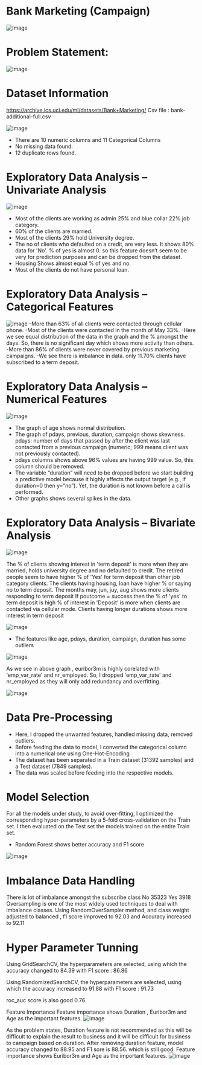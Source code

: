 # Bank Marketing (Campaign)
![image](https://user-images.githubusercontent.com/96436449/195425543-cab08353-4291-4432-8ee9-95f0f8e9b9e3.png)
# Problem Statement:
![image](https://user-images.githubusercontent.com/96436449/195426088-893a9cc1-80a7-43ed-83a6-d791af5d32fa.png)
# Dataset Information

https://archive.ics.uci.edu/ml/datasets/Bank+Marketing/
Csv file : bank-additional-full.csv

![image](https://user-images.githubusercontent.com/96436449/195436179-25390688-a84e-4673-83b2-436c791f91bc.png)

- There are 10 numeric columns and 11 Categorical Columns
- No missing data found.
- 12 duplicate rows found.

# Exploratory Data Analysis – Univariate Analysis

![image](https://user-images.githubusercontent.com/96436449/195436455-4a82e2f0-0c22-495b-9b2b-5e1cdcdff963.png)

- Most of the clients are working as admin 25% and blue collar 22% job category.
- 60% of the clients are married.
- Most of the clients 29% hold University degree.
- The no of clients who defaulted on a credit, are very less. It shows 80% data for 'No'. % of yes is almost 0. so this feature doesn’t seem to be very for prediction purposes and can be dropped from the dataset.
- Housing Shows almost equal % of yes and no.
- Most of the clients do not have personal loan.

# Exploratory Data Analysis – Categorical Features
![image](https://user-images.githubusercontent.com/96436449/195436736-593ee3cf-8909-49cb-b884-e413f59bd630.png)
-More than 63% of all clients were contacted through cellular phone.
-Most of the clients were contacted in the month of May 33%.
-Here we see equal distribution of the data in the graph and the % amongst the days. So, there is no significant day which shows more activity than others.
-More than 86% of clients were never covered by previous marketing campaigns. 
-We see there is imbalance in data. only 11.70% clients have subscribed to a term deposit.

# Exploratory Data Analysis – Numerical Features
![image](https://user-images.githubusercontent.com/96436449/195436865-4771d45d-1bf9-4634-9d8a-17292a4526c6.png)

- The graph of age shows normal distribution.
- The graph of pdays, previous, duration, campaign shows skewness. 
pdays: number of days that passed by after the client was last contacted from a previous campaign (numeric; 999 means client was not previously contacted).
- pdays columns shows above 96% values are having 999 value. So, this column should be removed.
- The variable “duration” will need to be dropped before we start building a predictive model because it highly affects the output target (e.g., if duration=0 then y=”no”). Yet, the duration is not known before a call is performed.
- Other graphs shows several spikes in the data.

# Exploratory Data Analysis – Bivariate Analysis
![image](https://user-images.githubusercontent.com/96436449/195436978-7aaf5246-b8cf-4e30-9dd7-88f8e5cceb3d.png)

The % of clients showing interest in 'term deposit' is more when they are married, holds university degree and no defaulted to credit.
The retired people seem to have higher % of 'Yes' for term deposit than other job category clients.
The clients having housing, loan have higher % or saying no to term deposit.
The months may, jun, juy, aug shows more clients responding to term deposit
If poutcome = success then the % of 'yes' to term deposit is high
% of interest in 'Deposit’ is more when clients are contacted via cellular mode.
Clients having longer durations shows more interest in term deposit

![image](https://user-images.githubusercontent.com/96436449/195437037-e360569e-61ff-4c7c-876e-afb4d93fd57d.png)

- The features like age, pdays, duration, campaign, duration has some outliers

![image](https://user-images.githubusercontent.com/96436449/195437064-410e1d15-7c84-4c7d-a933-e209d7ac18df.png)

As we see in above graph , euribor3m is highly corelated with 'emp_var_rate' and nr_employed. So, I dropped 'emp_var_rate' and nr_employed as they will only add redundancy and overfitting.

![image](https://user-images.githubusercontent.com/96436449/195437143-074e8dc7-3476-44fa-b312-9bbbf3b7cbf0.png)


# Data Pre-Processing
- Here, I dropped the unwanted features, handled missing data, removed outliers.
- Before feeding the data to model, I converted the categorical column into a numerical one using One-Hot-Encoding
- The dataset has been separated in a Train dataset (31392 samples) and a Test dataset (7849 samples). 
- The data was scaled before feeding into the respective models.

# Model Selection
For all the models under study, to avoid over-fitting, I optimized the corresponding hyper-parameters by a 5-fold cross-validation on the Train set. I then evaluated on the Test set the models trained on the entire Train set.
- Random Forest shows better accuracy and F1 score

![image](https://user-images.githubusercontent.com/96436449/195437539-87e9df10-4027-4ec3-8a3d-7014d9c484d0.png)

# Imbalance Data Handling

There is lot of imbalance amongst the subscribe class 
No     35323
Yes       3918
Oversampling is one of the most widely used techniques to deal with imbalance classes. Using RandomOverSampler method, and class weight adjusted to balanced , f1 score improved to 92.03 and Accuracy increased to 92.11

# Hyper Parameter Tunning
Using GridSearchCV, the hyperparameters are selected, using which the accuracy changed to 84.39 with F1 score : 86.86

Using RandomizedSearchCV, the hyperparameters are selected, using which the accuracy increased to 91.88 with F1 score : 91.73

roc_auc score is also good 0.76

Feature Importance
Feature importance shows Duration , Euribor3m  and Age as the important features.
![image](https://user-images.githubusercontent.com/96436449/195437781-14c6ba94-84e6-4aee-a89f-c5ba2e76ef65.png)

As the problem states, Duration feature is not recommended as this will be difficult to explain the result to business and it will
be difficult for business to campaign based on duration. After removing duration feature, model accuracy changed to 88.95 and F1 sore is 88.56. which is still good. 
Feature importance shows Euribor3m and Age as the important features.
![image](https://user-images.githubusercontent.com/96436449/195437923-cfb793d3-12e7-4d3f-a35a-8251a8d9c7ca.png)
